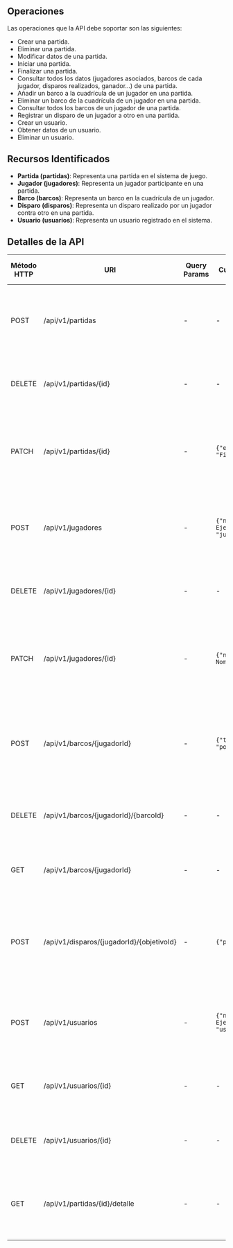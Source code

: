 ## Operaciones 
Las operaciones que la API debe soportar son las siguientes:
- Crear una partida.
- Eliminar una partida.
- Modificar datos de una partida.
- Iniciar una partida.
- Finalizar una partida.
- Consultar todos los datos (jugadores asociados, barcos de cada jugador, disparos realizados, ganador...) de una partida.
- Añadir un barco a la cuadrícula de un jugador en una partida.
- Eliminar un barco de la cuadrícula de un jugador en una partida.
- Consultar todos los barcos de un jugador de una partida.
- Registrar un disparo de un jugador a otro en una partida.
- Crear un usuario.
- Obtener datos de un usuario.
- Eliminar un usuario.

## Recursos Identificados

- **Partida (partidas)**: Representa una partida en el sistema de juego.
- **Jugador (jugadores)**: Representa un jugador participante en una partida.
- **Barco (barcos)**: Representa un barco en la cuadrícula de un jugador.
- **Disparo (disparos)**: Representa un disparo realizado por un jugador contra otro en una partida.
- **Usuario (usuarios)**: Representa un usuario registrado en el sistema.

## Detalles de la API

| Método HTTP | URI                                | Query Params                | Cuerpo de la Petición                                     | Cuerpo de la Respuesta                                | Códigos HTTP de Respuesta                  |
|-------------|------------------------------------|-----------------------------|-----------------------------------------------------------|-------------------------------------------------------|-------------------------------------------|
| POST        | /api/v1/partidas                   | -                           | -                                                         | ``{"id": 123, ...}``                                  | 201 Creado<br>400 Solicitud Incorrecta<br>500 Error Interno del Servidor |
| DELETE      | /api/v1/partidas/{id}              | -                           | -                                                         | ``{"mensaje": "Partida eliminada correctamente"}``    | 200 OK<br>404 No Encontrado<br>500 Error Interno del Servidor |
| PATCH       | /api/v1/partidas/{id}              | -                           | ``{"estado": "Finalizada"}``                               | ``{"id": 123, ...}``                                  | 200 OK<br>400 Solicitud Incorrecta<br>404 No Encontrado<br>500 Error Interno del Servidor |
| POST        | /api/v1/jugadores                  | -                           | ``{"nombre": "Jugador Ejemplo", "email": "jugador@example.com"}`` | ``{"id": 456, ...}``                                  | 201 Creado<br>400 Solicitud Incorrecta<br>500 Error Interno del Servidor |
| DELETE      | /api/v1/jugadores/{id}             | -                           | -                                                         | ``{"mensaje": "Jugador eliminado correctamente"}``    | 200 OK<br>404 No Encontrado<br>500 Error Interno del Servidor |
| PATCH       | /api/v1/jugadores/{id}             | -                           | ``{"nombre": "Nuevo Nombre"}``                               | ``{"id": 456, ...}``                                  | 200 OK<br>400 Solicitud Incorrecta<br>404 No Encontrado<br>500 Error Interno del Servidor |
| POST        | /api/v1/barcos/{jugadorId}         | -                           | ``{"tipo": "Destructor", "posicion": "A1"}``               | ``{"id": 789, ...}``                                  | 201 Creado<br>400 Solicitud Incorrecta<br>404 No Encontrado<br>500 Error Interno del Servidor |
| DELETE      | /api/v1/barcos/{jugadorId}/{barcoId} | -                        | -                                                         | ``{"mensaje": "Barco eliminado correctamente"}``      | 200 OK<br>404 No Encontrado<br>500 Error Interno del Servidor |
| GET         | /api/v1/barcos/{jugadorId}         | -                           | -                                                         | ``{"barcos": [...]}``                                 | 200 OK<br>404 No Encontrado<br>500 Error Interno del Servidor |
| POST        | /api/v1/disparos/{jugadorId}/{objetivoId} | -                    | ``{"posicion": "B2"}``                                    | ``{"id": 987, ...}``                                  | 201 Creado<br>400 Solicitud Incorrecta<br>404 No Encontrado<br>500 Error Interno del Servidor |
| POST        | /api/v1/usuarios                   | -                           | ``{"nombre": "Usuario Ejemplo", "email": "usuario@example.com"}`` | ``{"id": 654, ...}``                                  | 201 Creado<br>400 Solicitud Incorrecta<br>500 Error Interno del Servidor |
| GET         | /api/v1/usuarios/{id}              | -                           | -                                                         | ``{"id": 654, ...}``                                  | 200 OK<br>404 No Encontrado<br>500 Error Interno del Servidor |
| DELETE      | /api/v1/usuarios/{id}              | -                           | -                                                         | ``{"mensaje": "Usuario eliminado correctamente"}``    | 200 OK<br>404 No Encontrado<br>500 Error Interno del Servidor |
| GET         | /api/v1/partidas/{id}/detalle      | -                           | -                                                         | Detalles completos de la partida, incluyendo jugadores, barcos y disparos realizados. | 200 OK<br>404 No Encontrado<br>500 Error Interno del Servidor |